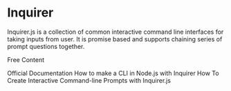 # Inquirer

Inquirer.js is a collection of common interactive command line interfaces for taking inputs from user. It is promise based and supports chaining series of prompt questions together.

<ResourceGroupTitle>Free Content</ResourceGroupTitle>

<BadgeLink colorScheme='blue' badgeText='Official Website' href='https://www.npmjs.com/package/inquirer'>Official Documentation</BadgeLink>
<BadgeLink badgeText='Watch' href='https://www.youtube.com/watch?v=0xjfkl9nODQ'>How to make a CLI in Node.js with Inquirer</BadgeLink>
<BadgeLink colorScheme='yellow' badgeText='Read' href='https://www.digitalocean.com/community/tutorials/nodejs-interactive-command-line-prompts'>How To Create Interactive Command-line Prompts with Inquirer.js</BadgeLink>
